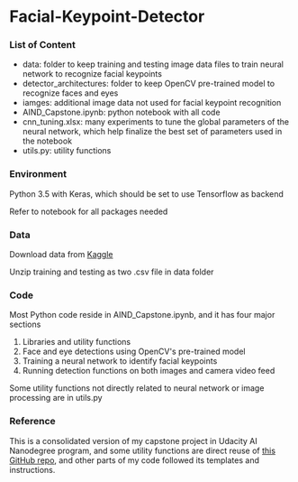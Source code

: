 # Facial-Keypoint-Detector

### List of Content
- data: folder to keep training and testing image data files to train neural network to recognize facial keypoints
- detector_architectures: folder to keep OpenCV pre-trained model to recognize faces and eyes
- iamges: additional image data not used for facial keypoint recognition
- AIND_Capstone.ipynb: python notebook with all code
- cnn_tuning.xlsx: many experiments to tune the global parameters of the neural network, which help finalize the best set of parameters used in the notebook
- utils.py: utility functions

### Environment
Python 3.5 with Keras, which should be set to use Tensorflow as backend

Refer to notebook for all packages needed

### Data
Download data from [Kaggle](https://www.kaggle.com/c/facial-keypoints-detection/data)

Unzip training and testing as two .csv file in data folder

### Code
Most Python code reside in AIND_Capstone.ipynb, and it has four major sections
1. Libraries and utility functions
2. Face and eye detections using OpenCV's pre-trained model
3. Training a neural network to identify facial keypoints
4. Running detection functions on both images and camera video feed

Some utility functions not directly related to neural network or image processing are in utils.py

### Reference
This is a consolidated version of my capstone project in Udacity AI Nanodegree program, and some utility functions are direct reuse of [this GitHub repo](https://github.com/udacity/AIND-CV-FacialKeypoints), and other parts of my code followed its templates and instructions. 
